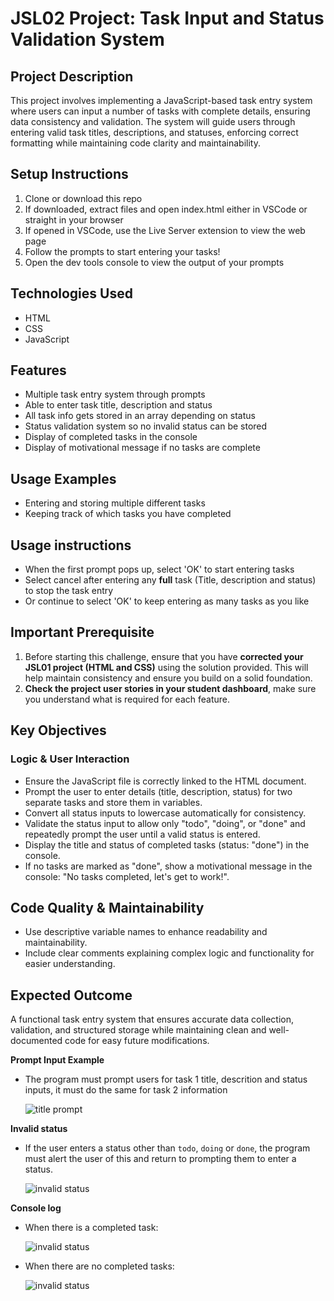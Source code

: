 # JSL02 Project: Task Input and Status Validation System

## Project Description

This project involves implementing a JavaScript-based task entry system where users can input a number of tasks with complete details, ensuring data consistency and validation. The system will guide users through entering valid task titles, descriptions, and statuses, enforcing correct formatting while maintaining code clarity and maintainability.

## Setup Instructions

1. Clone or download this repo
2. If downloaded, extract files and open index.html either in VSCode or straight in your browser
3. If opened in VSCode, use the Live Server extension to view the web page
4. Follow the prompts to start entering your tasks!
5. Open the dev tools console to view the output of your prompts

## Technologies Used

- HTML
- CSS
- JavaScript

## Features

- Multiple task entry system through prompts
- Able to enter task title, description and status
- All task info gets stored in an array depending on status
- Status validation system so no invalid status can be stored
- Display of completed tasks in the console
- Display of motivational message if no tasks are complete

## Usage Examples

- Entering and storing multiple different tasks
- Keeping track of which tasks you have completed

## Usage instructions

- When the first prompt pops up, select 'OK' to start entering tasks
- Select cancel after entering any **full** task (Title, description and status) to stop the task entry
- Or continue to select 'OK' to keep entering as many tasks as you like

## Important Prerequisite

1. Before starting this challenge, ensure that you have **corrected your JSL01 project (HTML and CSS)** using the solution provided. This will help maintain consistency and ensure you build on a solid foundation.
2. **Check the project user stories in your student dashboard**, make sure you understand what is required for each feature.

## Key Objectives

### Logic & User Interaction

- Ensure the JavaScript file is correctly linked to the HTML document.
- Prompt the user to enter details (title, description, status) for two separate tasks and store them in variables.
- Convert all status inputs to lowercase automatically for consistency.
- Validate the status input to allow only "todo", "doing", or "done" and repeatedly prompt the user until a valid status is entered.
- Display the title and status of completed tasks (status: "done") in the console.
- If no tasks are marked as "done", show a motivational message in the console: "No tasks completed, let's get to work!".

## Code Quality & Maintainability

- Use descriptive variable names to enhance readability and maintainability.
- Include clear comments explaining complex logic and functionality for easier understanding.

## Expected Outcome

A functional task entry system that ensures accurate data collection, validation, and structured storage while maintaining clean and well-documented code for easy future modifications.

**Prompt Input Example**

- The program must prompt users for task 1 title, descrition and status inputs, it must do the same for task 2 information

  ![title prompt](./explainer-images/title%20prompt.png)

**Invalid status**

- If the user enters a status other than `todo`, `doing` or `done`, the program must alert the user of this and return to prompting them to enter a status.

  ![invalid status](./explainer-images/invalid%20status.png)

**Console log**

- When there is a completed task:

  ![invalid status](./explainer-images/completed%20task%20log.png)

- When there are no completed tasks:

  ![invalid status](./explainer-images/no%20completed%20tasks%20log.png)
